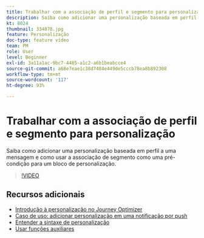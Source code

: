 ```yaml
---
title: Trabalhar com a associação de perfil e segmento para personalização
description: Saiba como adicionar uma personalização baseada em perfil a uma mensagem e como usar a associação de segmento como uma pré-condição para um bloco de personalização.
kt: 8024
thumbnail: 334078.jpg
feature: Personalização
doc-type: feature video
team: PM
role: User
level: Beginner
exl-id: 3a11a1ac-9bc7-4485-a1c2-a6b1beabcce4
source-git-commit: a68e7eae1c38d7484e449de5cccb78ea8b892308
workflow-type: tm+mt
source-wordcount: '117'
ht-degree: 93%

---
```


# Trabalhar com a associação de perfil e segmento para personalização

Saiba como adicionar uma personalização baseada em perfil a uma mensagem e como usar a associação de segmento como uma pré-condição para um bloco de personalização.

>[!VIDEO](https://video.tv.adobe.com/v/334078?quality=12)

## Recursos adicionais

* [Introdução à personalização no Journey Optimizer](https://experienceleague.adobe.com/docs/journey-optimizer/using/create-messages/personalization/personalize.html?lang=pt-BR)
* [Caso de uso: adicionar personalização em uma notificação por push](https://experienceleague.adobe.com/docs/journey-optimizer/using/personalization/personalization-use-cases/personalization-use-case.html)
* [Entender a sintaxe de personalização](https://experienceleague.adobe.com/docs/journey-optimizer/using/create-messages/personalization/personalization-syntax.html?lang=pt-BR)
* [Usar funções auxiliares](https://experienceleague-review.corp.adobe.com/docs/journey-optimizer/using/create-messages/personalization/functions/functions.html?lang=pt-BR)
